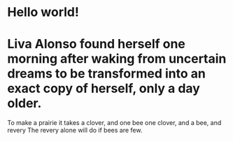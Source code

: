 # Hello world!

# Liva Alonso found herself one morning after waking from uncertain dreams to be transformed into an exact copy of herself, only a day older.

To make a prairie it takes
a clover, and one bee
one clover, and a bee,
and revery
The revery alone will do
if bees are few.


